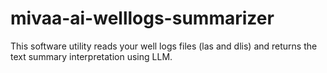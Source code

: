 # mivaa-ai-welllogs-summarizer
This software utility reads your well logs files (las and dlis) and returns the text summary interpretation using LLM.
